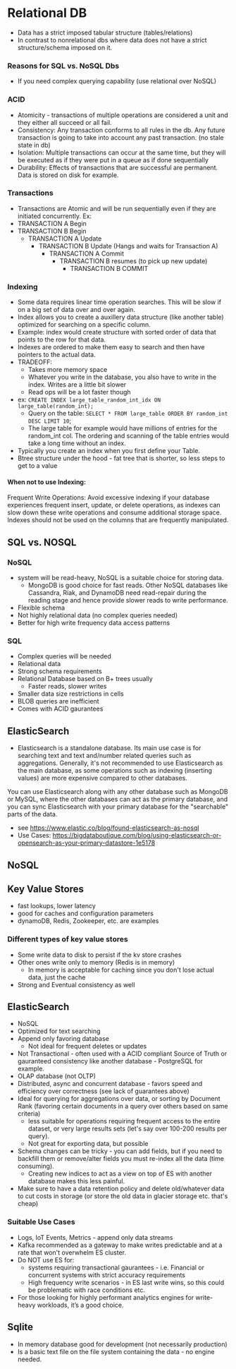 # Relational DB

- Data has a strict imposed tabular structure (tables/relations)
- In contrast to nonrelational dbs where data does not have a strict structure/schema imposed on it.

### Reasons for SQL vs. NoSQL Dbs

- If you need complex querying capability (use relational over NoSQL)

### ACID

- Atomicity - transactions of multiple operations are considered a unit and they either all succeed or all fail.
- Consistency: Any transaction conforms to all rules in the db. Any future transaction is going to take into account any past transaction. (no stale state in db)
- Isolation: Multiple transactions can occur at the same time, but they will be executed as if they were put in a queue as if done sequentially
- Durability: Effects of transactions that are successful are permanent. Data is stored on disk for example.

### Transactions

- Transactions are Atomic and will be run sequentially even if they are initiated concurrently.
  Ex:
- TRANSACTION A Begin
- TRANSACTION B Begin
  - TRANSACTION A Update
    - TRANSACTION B Update (Hangs and waits for Transaction A)
      - TRANSACTION A Commit
        - TRANSACTION B resumes (to pick up new update)
          - TRANSACTION B COMMIT

### Indexing

- Some data requires linear time operation searches. This will be slow if on a big set of data over and over again.
- Index allows you to create a auxillery data structure (like another table) optimized for searching on a specific column.
- Example: index would create structure with sorted order of data that points to the row for that data.
- Indexes are ordered to make them easy to search and then have pointers to the actual data.
- TRADEOFF:
  - Takes more memory space
  - Whatever you write in the database, you also have to write in the index. Writes are a little bit slower
  - Read ops will be a lot faster though
- ex: `CREATE INDEX large_table_random_int_idx ON large_table(random_int);`
  - Query on the table: `SELECT * FROM large_table ORDER BY random_int DESC LIMIT 10`;
  - The large table for example would have millions of entries for the random_int col. The ordering and scanning of the table entries would take a long time without an index.
- Typically you create an index when you first define your Table.
- Btree structure under the hood - fat tree that is shorter, so less steps to get to a value

#### When not to use Indexing:

Frequent Write Operations: Avoid excessive indexing if your database experiences frequent insert, update, or delete operations, as indexes can slow down these write operations and consume additional storage space. Indexes should not be used on the columns that are frequently manipulated.

## SQL vs. NOSQL

### NoSQL

- system will be read-heavy, NoSQL is a suitable choice for storing data.
  - MongoDB is good choice for fast reads. Other NoSQL databases like Cassandra, Riak, and DynamoDB need read-repair during the reading stage and hence provide slower reads to write performance.
- Flexible schema
- Not highly relational data (no complex queries needed)
- Better for high write frequency data access patterns

### SQL

- Complex queries will be needed
- Relational data
- Strong schema requirements
- Relational Database based on B+ trees usually
  - Faster reads, slower writes
- Smaller data size restrictions in cells
- BLOB queries are inefficient
- Comes with ACID gaurantees

## ElasticSearch

- Elasticsearch is a standalone database. Its main use case is for searching text and text and/number related queries such as aggregations. Generally, it's not recommended to use Elasticsearch as the main database, as some operations such as indexing (inserting values) are more expensive compared to other databases.

You can use Elasticsearch along with any other database such as MongoDB or MySQL, where the other databases can act as the primary database, and you can sync Elasticsearch with your primary database for the "searchable" parts of the data.

- see https://www.elastic.co/blog/found-elasticsearch-as-nosql
- Use Cases: https://bigdataboutique.com/blog/using-elasticsearch-or-opensearch-as-your-primary-datastore-1e5178

## NoSQL

## Key Value Stores

- fast lookups, lower latency
- good for caches and configuration parameters
- dynamoDB, Redis, Zookeeper, etc. are examples

### Different types of key value stores

- Some write data to disk to persist if the kv store crashes
- Other ones write only to memory (Redis is in memory)
  - In memory is acceptable for caching since you don't lose actual data, just the cache
- Strong and Eventual consistency as well

## ElasticSearch

- NoSQL
- Optimized for text searching
- Append only favoring database
  - Not ideal for frequent deletes or updates
- Not Transactional - often used with a ACID compliant Source of Truth or gauranteed consistency like another database - PostgreSQL for example.
- OLAP database (not OLTP)
- Distributed, async and concurrent database - favors speed and efficiency over correctness (see lack of guarantees above)
- Ideal for querying for aggregations over data, or sorting by Document Rank (favoring certain documents in a query over others based on same criteria)
  - less suitable for operations requiring frequent access to the entire dataset, or very large results sets (let's say over 100-200 results per query).
  - Not great for exporting data, but possible
- Schema changes can be tricky - you can add fields, but if you need to backfill them or remove/alter fields you must re-index all the data (time consuming).
  - Creating new indices to act as a view on top of ES with another database makes this less painful.
- Make sure to have a data retention policy and delete old/whatever data to cut costs in storage (or store the old data in glacier storage etc. that's cheap)

### Suitable Use Cases

- Logs, IoT Events, Metrics - append only data streams
- Kafka recommended as a gateway to make writes predictable and at a rate that won't overwhelm ES cluster.
- Do NOT use ES for:
  - systems requiring transactional gaurantees - i.e. Financial or concurrent systems with strict accuracy requirements
  - High frequency write scenarios - in ES last write wins, so this could be problematic with race conditions etc.
- For those looking for highly performant analytics engines for write-heavy workloads, it’s a good choice.

## Sqlite

- In memory database good for development (not necessarily production)
- Is a basic text file on the file system containing the data - no engine needed.
